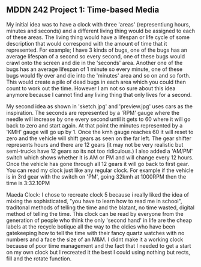 ## MDDN 242 Project 1: Time-based Media  
My initial idea was to have a clock with three 'areas' (representiung hours, minutes and seconds) and a different living thing would be assigned to each of these areas. The living thing would have a lifespan or life cycle of some description that would correspond with the amount of time that it represented. For example; I have 3 kinds of bugs, one of the bugs has an average lifespan of a second so every second, one of these bugs would crawl onto the screen and die in the 'seconds' area. Another one of the bugs has an average lifespan of 1 minute so every minute, one of these bugs would fly over and die into the 'minutes' area and so on and so forth. This would create a pile of dead bugs in each area which you could then count to work out the time. However I am not so sure about this idea anymore because I cannot find any living thing that only lives for a second.

My second idea as shown in 'sketch.jpg' and 'preview.jpg' uses cars as the inspiration. The seconds are represented by a 'RPM' gauge where the needle will increase by one every second until it gets to 60 where it will go back to zero and start again. At that point the minutes represented by a 'KMH' gauge will go up by 1. Once the kmh gauge reaches 60 it will reset to zero and the vehicle will shift gears as seen on the far left. The gear shifter represents hours and there are 12 gears (it may not be very realistic but semi-trucks have 12 gears so its not too ridiculous.) I also added a 'AM/PM' switch which shows whether it is AM or PM and will change every 12 hours. Once the vehicle has gone through all 12 gears it will go back to first gear. You can read my clock just like any regular clock. For example if the vehicle is in 3rd gear with the switch on 'PM', going 32kmh at 1000RPM then the time is 3:32.10PM

Maeda Clock:
I chose to recreate clock 5 because i really liked the idea of mixing the sophisticated, "you have to learn how to read me in school", traditonal methods of telling the time and the blatant, no time wasted, digital method of telling the time. This clock can be read by everyone from the generation of people who think the only 'second hand' in life are the cheap labels at the recycle botique all the way to the oldies who have been gatekeeping how to tell the time with their fancy quartz watches with no numbers and a face the size of an M&M. I didnt make it a working clock because of poor time management and the fact that I needed to get a start on my own clock but I recreated it the best I could using nothing but rects, fill and the rotate function.